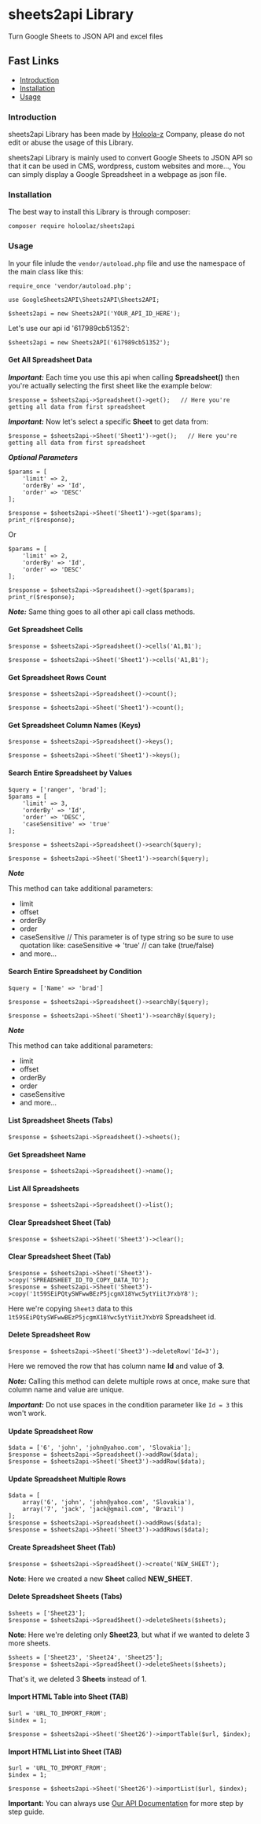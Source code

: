 # sheets2api Library
Turn Google Sheets to JSON API and excel files

## Fast Links

- [Introduction](#Introduction)
- [Installation](#Installation)
- [Usage](#Usage)

### Introduction

sheets2api Library has been made by [Holoola-z](https://holoola-z.com/) Company, please do not edit or abuse the usage of this Library.

sheets2api Library is mainly used to convert Google Sheets to JSON API so that it can be used in CMS, wordpress, custom websites and more..., You can simply display a Google Spreadsheet in a webpage as json file.

### Installation

The best way to install this Library is through composer:

``` composer require holoolaz/sheets2api ```

### Usage

In your file inlude the ```vendor/autoload.php``` file and use the namespace of the main class like this:

```
require_once 'vendor/autoload.php';

use GoogleSheets2API\Sheets2API\Sheets2API;

$sheets2api = new Sheets2API('YOUR_API_ID_HERE');
```

Let's use our api id '617989cb51352':

```$sheets2api = new Sheets2API('617989cb51352');```

#### Get All Spreadsheet Data

***Important:*** Each time you use this api when calling **Spreadsheet()** then you're actually selecting the first sheet like the example below:

```$response = $sheets2api->Spreadsheet()->get();   // Here you're getting all data from first spreadsheet```

***Important:*** Now let's select a specific **Sheet** to get data from:

```$response = $sheets2api->Sheet('Sheet1')->get();   // Here you're getting all data from first spreadsheet```

***Optional Parameters***

```
$params = [
	'limit' => 2,
	'orderBy' => 'Id',
	'order' => 'DESC'
];

$response = $sheets2api->Sheet('Sheet1')->get($params);
print_r($response);
```
Or
```
$params = [
	'limit' => 2,
	'orderBy' => 'Id',
	'order' => 'DESC'
];

$response = $sheets2api->Spreadsheet()->get($params);
print_r($response);
```

***Note:*** Same thing goes to all other api call class methods.

#### Get Spreadsheet Cells

```
$response = $sheets2api->Spreadsheet()->cells('A1,B1');

$response = $sheets2api->Sheet('Sheet1')->cells('A1,B1');   
```

#### Get Spreadsheet Rows Count

```
$response = $sheets2api->Spreadsheet()->count();

$response = $sheets2api->Sheet('Sheet1')->count();   
```

#### Get Spreadsheet Column Names (Keys)

```
$response = $sheets2api->Spreadsheet()->keys(); 

$response = $sheets2api->Sheet('Sheet1')->keys();   
```

#### Search Entire Spreadsheet by Values

```
$query = ['ranger', 'brad'];
$params = [
	'limit' => 3,
	'orderBy' => 'Id',
	'order' => 'DESC',
	'caseSensitive' => 'true'
];

$response = $sheets2api->Spreadsheet()->search($query);

$response = $sheets2api->Sheet('Sheet1')->search($query);   
```

***Note***

This method can take additional parameters:

- limit
- offset
- orderBy
- order
- caseSensitive // This parameter is of type string so be sure to use quotation like: caseSensitive => 'true' // can take (true/false)
- and more...

#### Search Entire Spreadsheet by Condition

```
$query = ['Name' => 'brad']

$response = $sheets2api->Spreadsheet()->searchBy($query);

$response = $sheets2api->Sheet('Sheet1')->searchBy($query); 
```

***Note***

This method can take additional parameters:

- limit
- offset
- orderBy
- order
- caseSensitive
- and more...

#### List Spreadsheet Sheets (Tabs)

```
$response = $sheets2api->Spreadsheet()->sheets();
```

#### Get Spreadsheet Name

```
$response = $sheets2api->Spreadsheet()->name();
```

#### List All Spreadsheets

```
$response = $sheets2api->Spreadsheet()->list();
```

#### Clear Spreadsheet Sheet (Tab)

```
$response = $sheets2api->Sheet('Sheet3')->clear();
```

#### Clear Spreadsheet Sheet (Tab)

```
$response = $sheets2api->Sheet('Sheet3')->copy('SPREADSHEET_ID_TO_COPY_DATA_TO');
$response = $sheets2api->Sheet('Sheet3')->copy('1t59SEiPQtySWFwwBEzP5jcgmX18Ywc5ytYiitJYxbY8');
```

Here we're copying ```Sheet3``` data to this ```1t59SEiPQtySWFwwBEzP5jcgmX18Ywc5ytYiitJYxbY8``` Spreadsheet id.

#### Delete Spreadsheet Row

```
$response = $sheets2api->Sheet('Sheet3')->deleteRow('Id=3');
```
Here we removed the row that has column name **Id** and value of **3**.

***Note:*** Calling this method can delete multiple rows at once, make sure that column name and value are unique.

***Important:*** Do not use spaces in the condition parameter like ```Id = 3``` this won't work.

#### Update Spreadsheet Row

```
$data = ['6', 'john', 'john@yahoo.com', 'Slovakia'];
$response = $sheets2api->Spreadsheet()->addRow($data);
$response = $sheets2api->Sheet('Sheet3')->addRow($data);
```

#### Update Spreadsheet Multiple Rows

```
$data = [
	array('6', 'john', 'john@yahoo.com', 'Slovakia'),
	array('7', 'jack', 'jack@gmail.com', 'Brazil')
];
$response = $sheets2api->Spreadsheet()->addRows($data);
$response = $sheets2api->Sheet('Sheet3')->addRows($data);
```

#### Create Spreadsheet Sheet (Tab)

```
$response = $sheets2api->SpreadSheet()->create('NEW_SHEET');
```

**Note**: Here we created a new **Sheet** called **NEW_SHEET**.

#### Delete Spreadsheet Sheets (Tabs)

```
$sheets = ['Sheet23'];
$response = $sheets2api->SpreadSheet()->deleteSheets($sheets);
```

**Note**: Here we're deleting only **Sheet23**, but what if we wanted to delete 3 more sheets.

```
$sheets = ['Sheet23', 'Sheet24', 'Sheet25'];
$response = $sheets2api->SpreadSheet()->deleteSheets($sheets);
```

That's it, we deleted 3 **Sheets** instead of 1.

#### Import HTML Table into Sheet (TAB)

```
$url = 'URL_TO_IMPORT_FROM';
$index = 1;

$response = $sheets2api->Sheet('Sheet26')->importTable($url, $index);
```

#### Import HTML List into Sheet (TAB)

```
$url = 'URL_TO_IMPORT_FROM';
$index = 1;

$response = $sheets2api->Sheet('Sheet26')->importList($url, $index);
```


**Important:** You can always use [Our API Documentation](https://sheets2api.com/docs) for more step by step guide.
